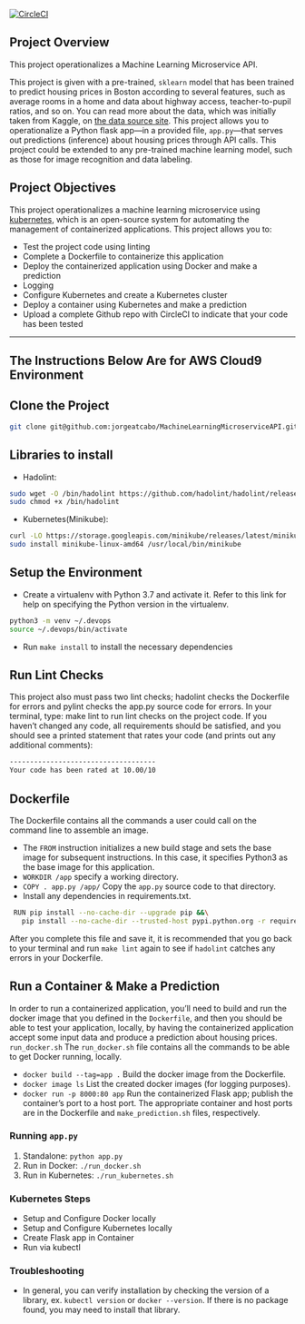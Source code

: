 [![CircleCI](https://dl.circleci.com/status-badge/img/gh/jorgeatcabo/MachineLearningMicroserviceAPI/tree/main.svg?style=svg)](https://dl.circleci.com/status-badge/redirect/gh/jorgeatcabo/MachineLearningMicroserviceAPI/tree/main)

## Project Overview

This project operationalizes a Machine Learning Microservice API. 

This project is given with a pre-trained, `sklearn` model that has been trained to predict housing prices in Boston according to several features, such as average rooms in a home and data about highway access, teacher-to-pupil ratios, and so on. You can read more about the data, which was initially taken from Kaggle, on [the data source site](https://www.kaggle.com/c/boston-housing). This project allows you to operationalize a Python flask app—in a provided file, `app.py`—that serves out predictions (inference) about housing prices through API calls. This project could be extended to any pre-trained machine learning model, such as those for image recognition and data labeling.

## Project Objectives

This project operationalizes a machine learning microservice using [kubernetes](https://kubernetes.io/), which is an open-source system for automating the management of containerized applications. This project allows you to:
* Test the project code using linting
* Complete a Dockerfile to containerize this application
* Deploy the containerized application using Docker and make a prediction
* Logging
* Configure Kubernetes and create a Kubernetes cluster
* Deploy a container using Kubernetes and make a prediction
* Upload a complete Github repo with CircleCI to indicate that your code has been tested

---
## The Instructions Below Are for AWS Cloud9 Environment

## Clone the Project
```bash
git clone git@github.com:jorgeatcabo/MachineLearningMicroserviceAPI.git
```

## Libraries to install
* Hadolint:
```bash
sudo wget -O /bin/hadolint https://github.com/hadolint/hadolint/releases/download/v2.12.0/hadolint-Linux-x86_64
sudo chmod +x /bin/hadolint
```

* Kubernetes(Minikube):
```bash
curl -LO https://storage.googleapis.com/minikube/releases/latest/minikube-linux-amd64
sudo install minikube-linux-amd64 /usr/local/bin/minikube
```


## Setup the Environment

* Create a virtualenv with Python 3.7 and activate it. Refer to this link for help on specifying the Python version in the virtualenv. 
```bash
python3 -m venv ~/.devops
source ~/.devops/bin/activate
```
* Run `make install` to install the necessary dependencies

## Run Lint Checks
This project also must pass two lint checks; hadolint checks the Dockerfile for errors and pylint checks the app.py source code for errors.
In your terminal, type: make lint to run lint checks on the project code. If you haven’t changed any code, all requirements should be satisfied, and you should see a printed statement that rates your code (and prints out any additional comments):
```bash
------------------------------------
Your code has been rated at 10.00/10
```

## Dockerfile
The Dockerfile contains all the commands a user could call on the command line to assemble an image.
 * The `FROM` instruction initializes a new build stage and sets the base image for subsequent instructions. In this case, it specifies Python3 as the base image for this application.
 * `WORKDIR /app` specify a working directory.
 * `COPY . app.py /app/` Copy the `app.py` source code to that directory.
 * Install any dependencies in requirements.txt.
 ```bash
  RUN pip install --no-cache-dir --upgrade pip &&\
    pip install --no-cache-dir --trusted-host pypi.python.org -r requirements.txt
 ```
After you complete this file and save it, it is recommended that you go back to your terminal and run `make lint` again to see if `hadolint` catches any errors in your Dockerfile.

## Run a Container & Make a Prediction
In order to run a containerized application, you’ll need to build and run the docker image that you defined in the `Dockerfile`, and then you should be able to test your application, locally, by having the containerized application accept some input data and produce a prediction about housing prices. `run_docker.sh`
The `run_docker.sh` file contains all the commands to be able to get Docker running, locally.
* `docker build --tag=app .` Build the docker image from the Dockerfile.
* `docker image ls` List the created docker images (for logging purposes).
* `docker run -p 8000:80 app` Run the containerized Flask app; publish the container’s port to a host port. The appropriate container and host ports are in the Dockerfile and `make_prediction.sh` files, respectively.


### Running `app.py`

1. Standalone:  `python app.py`
2. Run in Docker:  `./run_docker.sh`
3. Run in Kubernetes:  `./run_kubernetes.sh`

### Kubernetes Steps

* Setup and Configure Docker locally
* Setup and Configure Kubernetes locally
* Create Flask app in Container
* Run via kubectl

### Troubleshooting
* In general, you can verify installation by checking the version of a library, ex. `kubectl version`  or `docker --version`. If there is no package found, you may need to install that library.
